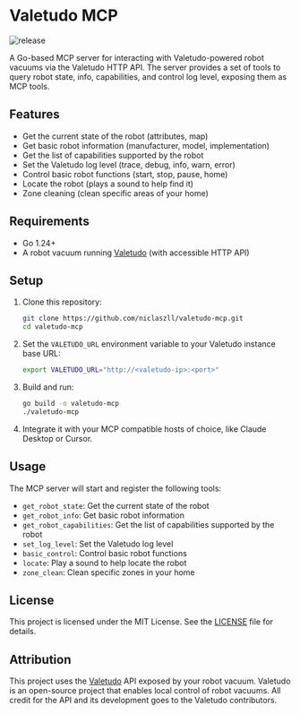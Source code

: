# Valetudo MCP

![release](https://github.com/niclaszll/valetudo-mcp/actions/workflows/release.yml/badge.svg)

A Go-based MCP server for interacting with Valetudo-powered robot vacuums via the Valetudo HTTP API. The server provides a set of tools to query robot state, info, capabilities, and control log level, exposing them as MCP tools.

## Features

- Get the current state of the robot (attributes, map)
- Get basic robot information (manufacturer, model, implementation)
- Get the list of capabilities supported by the robot
- Set the Valetudo log level (trace, debug, info, warn, error)
- Control basic robot functions (start, stop, pause, home)
- Locate the robot (plays a sound to help find it)
- Zone cleaning (clean specific areas of your home)

## Requirements

- Go 1.24+
- A robot vacuum running [Valetudo](https://valetudo.cloud/) (with accessible HTTP API)

## Setup

1. Clone this repository:
   ```sh
   git clone https://github.com/niclaszll/valetudo-mcp.git
   cd valetudo-mcp
   ```
2. Set the `VALETUDO_URL` environment variable to your Valetudo instance base URL:
   ```sh
   export VALETUDO_URL="http://<valetudo-ip>:<port>"
   ```
3. Build and run:
   ```sh
   go build -o valetudo-mcp
   ./valetudo-mcp
   ```
4. Integrate it with your MCP compatible hosts of choice, like Claude Desktop or Cursor.

## Usage

The MCP server will start and register the following tools:

- `get_robot_state`: Get the current state of the robot
- `get_robot_info`: Get basic robot information
- `get_robot_capabilities`: Get the list of capabilities supported by the robot
- `set_log_level`: Set the Valetudo log level
- `basic_control`: Control basic robot functions
- `locate`: Play a sound to help locate the robot
- `zone_clean`: Clean specific zones in your home

## License

This project is licensed under the MIT License. See the [LICENSE](LICENSE) file for details.

## Attribution

This project uses the [Valetudo](https://valetudo.cloud/) API exposed by your robot vacuum. Valetudo is an open-source project that enables local control of robot vacuums. All credit for the API and its development goes to the Valetudo contributors.
